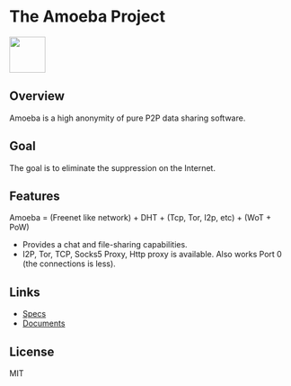 # The Amoeba Project

<img src="https://github.com/Alliance-Network/Specs/raw/master/icons/Amoeba.png" width="64">

## Overview

Amoeba is a high anonymity of pure P2P data sharing software.

## Goal

The goal is to eliminate the suppression on the Internet.

## Features

Amoeba = (Freenet like network) + DHT + (Tcp, Tor, I2p, etc) + (WoT + PoW)

 * Provides a chat and file-sharing capabilities.
 * I2P, Tor, TCP, Socks5 Proxy, Http proxy is available. Also works Port 0 (the connections is less).

## Links
 
 * [Specs](https://github.com/Alliance-Network/Specs/tree/master/Amoeba)
 * [Documents](http://alliance-network.github.io/docs/Amoeba/index.en)

## License

MIT
